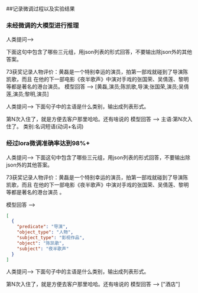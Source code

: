 ##记录微调过程以及实验结果

### 未经微调的大模型进行推理

人类提问-->

下面这句中包含了哪些三元组，用json列表的形式回答，不要输出除json外的其他答案。

73获奖记录人物评价：黄磊是一个特别幸运的演员，拍第一部戏就碰到了导演陈凯歌，而且
在他的下一部电影《夜半歌声》中演对手戏的张国荣、吴倩莲、黎明等都是著名的港台演员。
模型回答 --> [黄磊,演员;陈凯歌,导演;张国荣,演员;吴倩莲,演员;黎明,演员]

人类提问--> 下面句子中的主语是什么类别，输出成列表形式。

第N次入住了，就是方便去客户那里哈哈。还有啥说的
模型回答 --> 主语:第N次入住了。
类别:名词短语(动词+名词)

### 经过lora微调准确率达到98%+

人类提问-->
下面这句中包含了哪些三元组，用json列表的形式回答，不要输出除json外的其他答案。

73获奖记录人物评价：黄磊是一个特别幸运的演员，拍第一部戏就碰到了导演陈凯歌，而且
在他的下一部电影《夜半歌声》中演对手戏的张国荣、吴倩莲、黎明等都是著名的港台演员
。

模型回答 -->

```json
[
  {
    "predicate": "导演",
    "object_type": "人物",
    "subject_type": "影视作品",
    "object": "陈凯歌",
    "subject": "夜半歌声"
  }
]
```

人类提问--> 下面句子中的主语是什么类别，输出成列表形式。

第N次入住了，就是方便去客户那里哈哈。还有啥说的
模型回答 --> ["酒店"]

